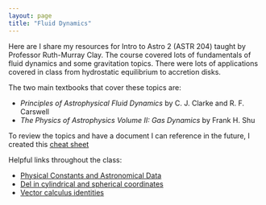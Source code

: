 ```yaml
---
layout: page
title: "Fluid Dynamics"
---
```


Here are I share my resources for Intro to Astro 2 (ASTR 204) taught by Professor Ruth-Murray Clay. The course covered lots of fundamentals of fluid dynamics and some gravitation topics. There were lots of applications covered in class from hydrostatic equilibrium to accretion disks.

The two main textbooks that cover these topics are: 

- _Principles of Astrophysical Fluid Dynamics_ by C. J. Clarke and R. F. Carswell
- _The Physics of Astrophysics Volume II: Gas Dynamics_ by Frank H. Shu

To review the topics and have a document I can reference in the future, I created this [cheat sheet](/resources/fluids/ASTR_204_Cheat_Sheet.pdf)

Helpful links throughout the class:

- [Physical Constants and Astronomical Data](https://sites.astro.caltech.edu/~george/constants.html)
- [Del in cylindrical and spherical coordinates](https://en.wikipedia.org/wiki/Del_in_cylindrical_and_spherical_coordinates)
- [Vector calculus identities](https://en.wikipedia.org/wiki/Vector_calculus_identities)
